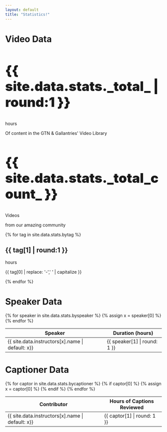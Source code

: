 ```yaml
---
layout: default
title: "Statistics!"
---
```

<h1 id="video-data">Video Data</h1>
<div class="row">
	<div class="col-md-6">
	<div class="card bg-primary text-white">
		<div class="card-body">
			<h2 class="card-title" style="font-weight: 900; font-size: 300%">{{ site.data.stats._total_ | round:1 }}</h2>
			<p class="card-subtitle mb-2">hours</p>
			<p class="card-text">Of content in the GTN & Gallantries' Video Library</p>
		</div>
	</div>
	</div>
	<div class="col-md-6">
	<div class="card bg-primary text-white">
		<div class="card-body">
			<h2 class="card-title" style="font-weight: 900; font-size: 300%">{{ site.data.stats._total_count_ }}</h2>
			<p class="card-subtitle mb-2">Videos</p>
			<p class="card-text">from our amazing community</p>
		</div>
	</div>
	</div>
</div>

<div class="row">
	{% for tag in site.data.stats.bytag %}
	<div class="col-md-3">
		<div class="card">
		<div class="card-body">
			<h2 class="card-title">{{ tag[1] | round:1 }}</h2>
			<p class="card-subtitle mb-2 text-muted">hours</p>
			<p class="card-text">{{ tag[0] | replace: '-',' ' | capitalize }}</p>
		</div>
		</div>
	</div>
	{% endfor %}
</div>

<h1 id="speaker-data">Speaker Data</h1>

<table>
	<thead>
		<tr>
			<th>Speaker</th>
			<th>Duration (hours)</th>
		</tr>
	</thead>
	<tbody>
	{% for speaker in site.data.stats.byspeaker %}
		<tr>
			{% assign x = speaker[0] %}
			<td>{{ site.data.instructors[x].name | default: x}}</td>
			<td>{{ speaker[1] | round: 1 }}</td>
		</tr>
	{% endfor %}
	</tbody>
</table>

<h1 id="captioner-data">Captioner Data</h1>
<table>
	<thead>
		<tr>
			<th>Contributor</th>
			<th>Hours of Captions Reviewed</th>
		</tr>
	</thead>
	<tbody>
	{% for captor in site.data.stats.bycaptioner %}
		{% if captor[0] %}
		<tr>
			{% assign x = captor[0] %}
			<td>{{ site.data.instructors[x].name | default: x}}</td>
			<td>{{ captor[1] | round: 1 }}</td>
		</tr>
		{% endif %}
	{% endfor %}
	</tbody>
</table>
